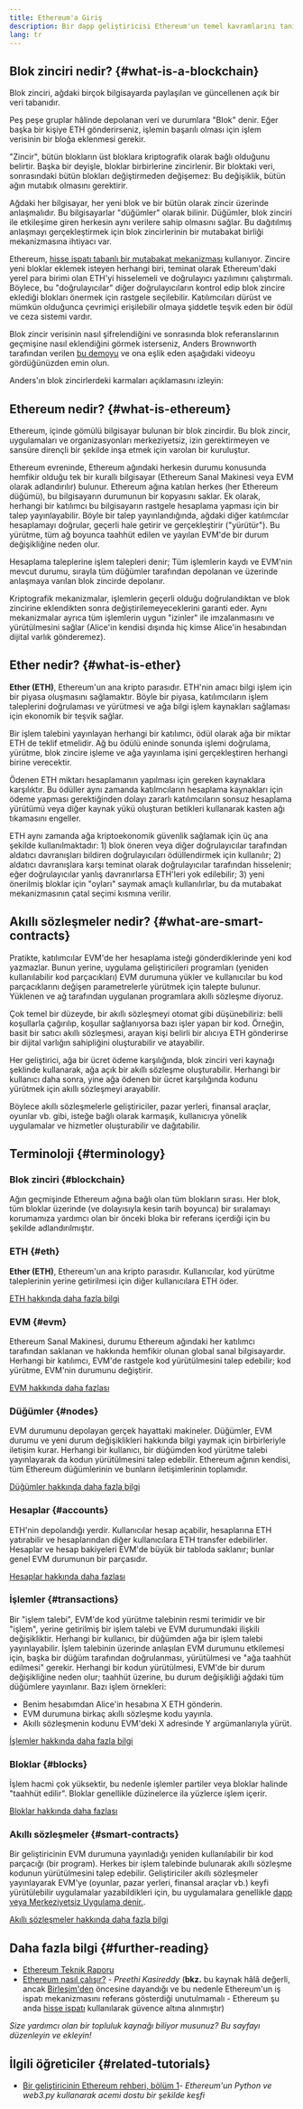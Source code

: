 ```yaml
---
title: Ethereum'a Giriş
description: Bir dapp geliştiricisi Ethereum'un temel kavramlarını tanıtıyor.
lang: tr
---
```


## Blok zinciri nedir? \{#what-is-a-blockchain}

Blok zinciri, ağdaki birçok bilgisayarda paylaşılan ve güncellenen açık bir veri tabanıdır.

Peş peşe gruplar hâlinde depolanan veri ve durumlara "Blok" denir. Eğer başka bir kişiye ETH gönderirseniz, işlemin başarılı olması için işlem verisinin bir bloğa eklenmesi gerekir.

"Zincir", bütün blokların üst bloklara kriptografik olarak bağlı olduğunu belirtir. Başka bir deyişle, bloklar birbirlerine zincirlenir. Bir bloktaki veri, sonrasındaki bütün blokları değiştirmeden değişemez: Bu değişiklik, bütün ağın mutabık olmasını gerektirir.

Ağdaki her bilgisayar, her yeni blok ve bir bütün olarak zincir üzerinde anlaşmalıdır. Bu bilgisayarlar "düğümler" olarak bilinir. Düğümler, blok zinciri ile etkileşime giren herkesin aynı verilere sahip olmasını sağlar. Bu dağıtılmış anlaşmayı gerçekleştirmek için blok zincirlerinin bir mutabakat birliği mekanizmasına ihtiyacı var.

Ethereum, [hisse ispatı tabanlı bir mutabakat mekanizması](/developers/docs/consensus-mechanisms/pos/) kullanıyor. Zincire yeni bloklar eklemek isteyen herhangi biri, teminat olarak Ethereum'daki yerel para birimi olan ETH'yi hisselemeli ve doğrulayıcı yazılımını çalıştırmalı. Böylece, bu "doğrulayıcılar" diğer doğrulayıcıların kontrol edip blok zincire eklediği blokları önermek için rastgele seçilebilir. Katılımcıları dürüst ve mümkün olduğunca çevrimiçi erişilebilir olmaya şiddetle teşvik eden bir ödül ve ceza sistemi vardır.

Blok zincir verisinin nasıl şifrelendiğini ve sonrasında blok referanslarının geçmişine nasıl eklendiğini görmek isterseniz, Anders Brownworth tarafından verilen [bu demoyu](https://andersbrownworth.com/blockchain/blockchain) ve ona eşlik eden aşağıdaki videoyu gördüğünüzden emin olun.

Anders'ın blok zincirlerdeki karmaları açıklamasını izleyin:

<YouTube id="_160oMzblY8" />

## Ethereum nedir? \{#what-is-ethereum}

Ethereum, içinde gömülü bilgisayar bulunan bir blok zincirdir. Bu blok zincir, uygulamaları ve organizasyonları merkeziyetsiz, izin gerektirmeyen ve sansüre dirençli bir şekilde inşa etmek için varolan bir kuruluştur.

Ethereum evreninde, Ethereum ağındaki herkesin durumu konusunda hemfikir olduğu tek bir kurallı bilgisayar (Ethereum Sanal Makinesi veya EVM olarak adlandırılır) bulunur. Ethereum ağına katılan herkes (her Ethereum düğümü), bu bilgisayarın durumunun bir kopyasını saklar. Ek olarak, herhangi bir katılımcı bu bilgisayarın rastgele hesaplama yapması için bir talep yayınlayabilir. Böyle bir talep yayınlandığında, ağdaki diğer katılımcılar hesaplamayı doğrular, geçerli hale getirir ve gerçekleştirir ("yürütür"). Bu yürütme, tüm ağ boyunca taahhüt edilen ve yayılan EVM'de bir durum değişikliğine neden olur.

Hesaplama taleplerine işlem talepleri denir; Tüm işlemlerin kaydı ve EVM'nin mevcut durumu, sırayla tüm düğümler tarafından depolanan ve üzerinde anlaşmaya varılan blok zincirde depolanır.

Kriptografik mekanizmalar, işlemlerin geçerli olduğu doğrulandıktan ve blok zincirine eklendikten sonra değiştirilemeyeceklerini garanti eder. Aynı mekanizmalar ayrıca tüm işlemlerin uygun "izinler" ile imzalanmasını ve yürütülmesini sağlar (Alice'in kendisi dışında hiç kimse Alice'in hesabından dijital varlık gönderemez).

## Ether nedir? \{#what-is-ether}

**Ether (ETH)**, Ethereum'un ana kripto parasıdır. ETH'nin amacı bilgi işlem için bir piyasa oluşmasını sağlamaktır. Böyle bir piyasa, katılımcıların işlem taleplerini doğrulaması ve yürütmesi ve ağa bilgi işlem kaynakları sağlaması için ekonomik bir teşvik sağlar.

Bir işlem talebini yayınlayan herhangi bir katılımcı, ödül olarak ağa bir miktar ETH de teklif etmelidir. Ağ bu ödülü eninde sonunda işlemi doğrulama, yürütme, blok zincire işleme ve ağa yayınlama işini gerçekleştiren herhangi birine verecektir.

Ödenen ETH miktarı hesaplamanın yapılması için gereken kaynaklara karşılıktır. Bu ödüller aynı zamanda katılmcıların hesaplama kaynakları için ödeme yapması gerektiğinden dolayı zararlı katılımcıların sonsuz hesaplama yürütümü veya diğer kaynak yükü oluşturan betikleri kullanarak kasten ağı tıkamasını engeller.

ETH aynı zamanda ağa kriptoekonomik güvenlik sağlamak için üç ana şekilde kullanılmaktadır: 1) blok öneren veya diğer doğrulayıcılar tarafından aldatıcı davranışları bildiren doğrulayıcıları ödüllendirmek için kullanılır; 2) aldatıcı davranışlara karşı teminat olarak doğrulayıcılar tarafından hisselenir; eğer doğrulayıcılar yanlış davranırlarsa ETH'leri yok edilebilir; 3) yeni önerilmiş bloklar için "oyları" saymak amaçlı kullanılırlar, bu da mutabakat mekanizmasının çatal seçimi kısmına verilir.

## Akıllı sözleşmeler nedir? \{#what-are-smart-contracts}

Pratikte, katılımcılar EVM'de her hesaplama isteği gönderdiklerinde yeni kod yazmazlar. Bunun yerine, uygulama geliştiricileri programları (yeniden kullanılabilir kod parçacıkları) EVM durumuna yükler ve kullanıcılar bu kod parçacıklarını değişen parametrelerle yürütmek için talepte bulunur. Yüklenen ve ağ tarafından uygulanan programlara akıllı sözleşme diyoruz.

Çok temel bir düzeyde, bir akıllı sözleşmeyi otomat gibi düşünebiliriz: belli koşullarla çağırılıp, koşullar sağlanıyorsa bazı işler yapan bir kod. Örneğin, basit bir satıcı akıllı sözleşmesi, arayan kişi belirli bir alıcıya ETH gönderirse bir dijital varlığın sahipliğini oluşturabilir ve atayabilir.

Her geliştirici, ağa bir ücret ödeme karşılığında, blok zinciri veri kaynağı şeklinde kullanarak, ağa açık bir akıllı sözleşme oluşturabilir. Herhangi bir kullanıcı daha sonra, yine ağa ödenen bir ücret karşılığında kodunu yürütmek için akıllı sözleşmeyi arayabilir.

Böylece akıllı sözleşmelerle geliştiriciler, pazar yerleri, finansal araçlar, oyunlar vb. gibi, isteğe bağlı olarak karmaşık, kullanıcıya yönelik uygulamalar ve hizmetler oluşturabilir ve dağıtabilir.

## Terminoloji \{#terminology}

### Blok zinciri \{#blockchain}

Ağın geçmişinde Ethereum ağına bağlı olan tüm blokların sırası. Her blok, tüm bloklar üzerinde (ve dolayısıyla kesin tarih boyunca) bir sıralamayı korumamıza yardımcı olan bir önceki bloka bir referans içerdiği için bu şekilde adlandırılmıştır.

### ETH \{#eth}

**Ether (ETH)**, Ethereum'un ana kripto parasıdır. Kullanıcılar, kod yürütme taleplerinin yerine getirilmesi için diğer kullanıcılara ETH öder.

[ETH hakkında daha fazla bilgi](/developers/docs/intro-to-ether/)

### EVM \{#evm}

Ethereum Sanal Makinesi, durumu Ethereum ağındaki her katılımcı tarafından saklanan ve hakkında hemfikir olunan global sanal bilgisayardır. Herhangi bir katılımcı, EVM'de rastgele kod yürütülmesini talep edebilir; kod yürütme, EVM'nin durumunu değiştirir.

[EVM hakkında daha fazlası](/developers/docs/evm/)

### Düğümler \{#nodes}

EVM durumunu depolayan gerçek hayattaki makineler. Düğümler, EVM durumu ve yeni durum değişiklikleri hakkında bilgi yaymak için birbirleriyle iletişim kurar. Herhangi bir kullanıcı, bir düğümden kod yürütme talebi yayınlayarak da kodun yürütülmesini talep edebilir. Ethereum ağının kendisi, tüm Ethereum düğümlerinin ve bunların iletişimlerinin toplamıdır.

[Düğümler hakkında daha fazla bilgi](/developers/docs/nodes-and-clients/)

### Hesaplar \{#accounts}

ETH'nin depolandığı yerdir. Kullanıcılar hesap açabilir, hesaplarına ETH yatırabilir ve hesaplarından diğer kullanıcılara ETH transfer edebilirler. Hesaplar ve hesap bakiyeleri EVM'de büyük bir tabloda saklanır; bunlar genel EVM durumunun bir parçasıdır.

[Hesaplar hakkında daha fazlası](/developers/docs/accounts/)

### İşlemler \{#transactions}

Bir "işlem talebi", EVM'de kod yürütme talebinin resmi terimidir ve bir "işlem", yerine getirilmiş bir işlem talebi ve EVM durumundaki ilişkili değişikliktir. Herhangi bir kullanıcı, bir düğümden ağa bir işlem talebi yayınlayabilir. İşlem talebinin üzerinde anlaşılan EVM durumunu etkilemesi için, başka bir düğüm tarafından doğrulanması, yürütülmesi ve "ağa taahhüt edilmesi" gerekir. Herhangi bir kodun yürütülmesi, EVM'de bir durum değişikliğine neden olur; taahhüt üzerine, bu durum değişikliği ağdaki tüm düğümlere yayınlanır. Bazı işlem örnekleri:

- Benim hesabımdan Alice'in hesabına X ETH gönderin.
- EVM durumuna birkaç akıllı sözleşme kodu yayınla.
- Akıllı sözleşmenin kodunu EVM'deki X adresinde Y argümanlarıyla yürüt.

[İşlemler hakkında daha fazla bilgi](/developers/docs/transactions/)

### Bloklar \{#blocks}

İşlem hacmi çok yüksektir, bu nedenle işlemler partiler veya bloklar halinde "taahhüt edilir". Bloklar genellikle düzinelerce ila yüzlerce işlem içerir.

[Bloklar hakkında daha fazlası](/developers/docs/blocks/)

### Akıllı sözleşmeler \{#smart-contracts}

Bir geliştiricinin EVM durumuna yayınladığı yeniden kullanılabilir bir kod parçacığı (bir program). Herkes bir işlem talebinde bulunarak akıllı sözleşme kodunun yürütülmesini talep edebilir. Geliştiriciler akıllı sözleşmeler yayınlayarak EVM'ye (oyunlar, pazar yerleri, finansal araçlar vb.) keyfi yürütülebilir uygulamalar yazabildikleri için, bu uygulamalara genellikle [dapp veya Merkeziyetsiz Uygulama denir.](/developers/docs/dapps/).

[Akıllı sözleşmeler hakkında daha fazla bilgi](/developers/docs/smart-contracts/)

## Daha fazla bilgi \{#further-reading}

- [Ethereum Teknik Raporu](/whitepaper/)
- [Ethereum nasıl çalışır?](https://www.preethikasireddy.com/post/how-does-ethereum-work-anyway) - _Preethi Kasireddy_ (**bkz.** bu kaynak hâlâ değerli, ancak [Birleşim'den](/roadmap/merge) öncesine dayandığı ve bu nedenle Ethereum'un iş ispatı mekanizmasını referans gösterdiği unutulmamalı - Ethereum şu anda [hisse ispatı](/developers/docs/consensus-mechanisms/pos) kullanılarak güvence altına alınmıştır)

_Size yardımcı olan bir topluluk kaynağı biliyor musunuz? Bu sayfayı düzenleyin ve ekleyin!_

## İlgili öğreticiler \{#related-tutorials}

- [Bir geliştiricinin Ethereum rehberi, bölüm 1](/developers/tutorials/a-developers-guide-to-ethereum-part-one/)_- Ethereum'un Python ve web3.py kullanarak acemi dostu bir şekilde keşfi_
